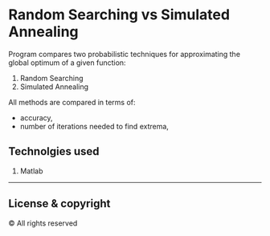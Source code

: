 # Random Searching vs Simulated Annealing

Program compares two probabilistic techniques for approximating the global optimum of a given function:
1. Random Searching
2. Simulated Annealing

All methods are compared in terms of: 
- accuracy,
- number of iterations needed to find extrema,

## Technolgies used
1. Matlab

---
## License & copyright
© All rights reserved

